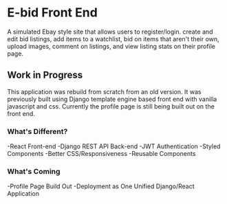 # E-bid Front End

A simulated Ebay style site that allows users to register/login. create and edit bid listings, add items to a watchlist, bid on items that aren't their own, upload images, comment on listings, and view listing stats on their profile page.


## Work in Progress

This application was rebuild from scratch from an old version. It was previously built using Django template engine based front end with vanilla javascript and css. Currently the profile page is still being built out on the front end.


### What's Different?

-React Front-end
-Django REST API Back-end
-JWT Authentication
-Styled Components
-Better CSS/Responsiveness
-Reusable Components


### What's Coming

-Profile Page Build Out
-Deployment as One Unified Django/React Application

